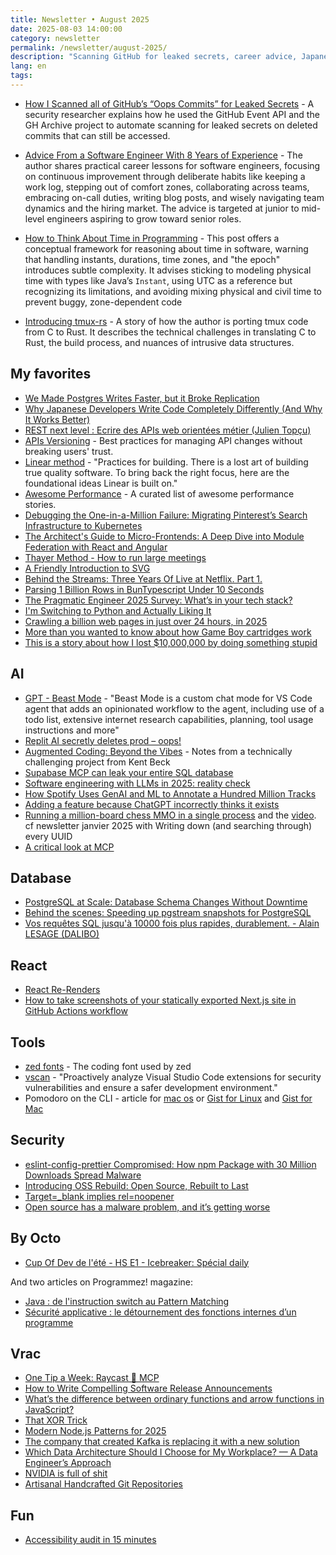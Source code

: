 ```yaml
---
title: Newsletter • August 2025
date: 2025-08-03 14:00:00
category: newsletter
permalink: /newsletter/august-2025/
description: "Scanning GitHub for leaked secrets, career advice, Japanese coding styles, advanced API versioning, micro-frontends, and the latest in AI and coding trends!"
lang: en
tags: 
---
```


- [How I Scanned all of GitHub’s “Oops Commits” for Leaked Secrets](https://trufflesecurity.com/blog/guest-post-how-i-scanned-all-of-github-s-oops-commits-for-leaked-secrets) - A security researcher explains how he used the GitHub Event API and the GH Archive project to automate scanning for leaked secrets on deleted commits that can still be accessed.

- [Advice From a Software Engineer With 8 Years of Experience](https://medium.com/better-programming/advices-from-a-software-engineer-with-8-years-of-experience-8df5111d4d55) - The author shares practical career lessons for software engineers, focusing on continuous improvement through deliberate habits like keeping a work log, stepping out of comfort zones, collaborating across teams, embracing on-call duties, writing blog posts, and wisely navigating team dynamics and the hiring market. The advice is targeted at junior to mid-level engineers aspiring to grow toward senior roles.

- [How to Think About Time in Programming](https://shanrauf.com/archive/how-to-think-about-time-in-programming) - This post offers a conceptual framework for reasoning about time in software, warning that handling instants, durations, time zones, and "the epoch" introduces subtle complexity. It advises sticking to modeling physical time with types like Java’s `Instant`, using UTC as a reference but recognizing its limitations, and avoiding mixing physical and civil time to prevent buggy, zone-dependent code

- [Introducing tmux-rs](https://richardscollin.github.io/tmux-rs/) - A story of how the author is porting tmux code from C to Rust. It describes the technical challenges in translating C to Rust, the build process, and nuances of intrusive data structures.

## My favorites

- [We Made Postgres Writes Faster, but it Broke Replication](https://www.paradedb.com/blog/lsm_trees_in_postgres)
- [Why Japanese Developers Write Code Completely Differently (And Why It Works Better)](https://medium.com/@sohail_saifi/why-japanese-developers-write-code-completely-differently-and-why-it-works-better-de84d6244fab)
- [REST next level : Ecrire des APIs web orientées métier (Julien Topçu)](https://www.youtube.com/watch?v=7qqzqse1hgc)
- [APIs Versioning](https://newsletter.francofernando.com/p/apis-versioning) - Best practices for managing API changes without breaking users' trust.
- [Linear method](https://linear.app/method) - "Practices for building. There is a lost art of building true quality software. To bring back the right focus, here are the foundational ideas Linear is built on."
- [Awesome Performance](https://github.com/daniellockyer/awesome-performance) - A curated list of awesome performance stories.
- [Debugging the One-in-a-Million Failure: Migrating Pinterest’s Search Infrastructure to Kubernetes](https://medium.com/pinterest-engineering/debugging-the-one-in-a-million-failure-migrating-pinterests-search-infrastructure-to-kubernetes-bef9af9dabf4)
- [The Architect's Guide to Micro-Frontends: A Deep Dive into Module Federation with React and Angular](https://developersvoice.com/blog/frontend/micro-frontends-with-react-and-angular/)
- [Thayer Method - How to run large meetings](https://mikefisher.substack.com/p/thayer-method)
- [A Friendly Introduction to SVG](https://www.joshwcomeau.com/svg/friendly-introduction-to-svg/)
- [Behind the Streams: Three Years Of Live at Netflix. Part 1.](https://netflixtechblog.com/behind-the-streams-live-at-netflix-part-1-d23f917c2f40)
- [Parsing 1 Billion Rows in BunTypescript Under 10 Seconds](https://www.taekim.dev/writing/parsing-1b-rows-in-bun)
- [The Pragmatic Engineer 2025 Survey: What’s in your tech stack?](https://newsletter.pragmaticengineer.com/p/the-pragmatic-engineer-2025-survey)
- [I'm Switching to Python and Actually Liking It](https://www.cesarsotovalero.net/blog/i-am-switching-to-python-and-actually-liking-it.html)
- [Crawling a billion web pages in just over 24 hours, in 2025](https://andrewkchan.dev/posts/crawler.html)
- [More than you wanted to know about how Game Boy cartridges work](https://abc.decontextualize.com/more-than-you-wanted-to-know/)
- [This is a story about how I lost $10,000,000 by doing something stupid](https://threadreaderapp.com/thread/1376985854229504007.html)

## AI

- [GPT - Beast Mode](https://gist.github.com/burkeholland/88af0249c4b6aff3820bf37898c8bacf) - "Beast Mode is a custom chat mode for VS Code agent that adds an opinionated workflow to the agent, including use of a todo list, extensive internet research capabilities, planning, tool usage instructions and more"
- [Replit AI secretly deletes prod – oops!](https://newsletter.pragmaticengineer.com/p/the-pulse-141)
- [Augmented Coding: Beyond the Vibes](https://tidyfirst.substack.com/p/augmented-coding-beyond-the-vibes) - Notes from a technically challenging project from Kent Beck
- [Supabase MCP can leak your entire SQL database](https://www.generalanalysis.com/blog/supabase-mcp-blog)
- [Software engineering with LLMs in 2025: reality check](https://newsletter.pragmaticengineer.com/p/software-engineering-with-llms-in-2025)
- [How Spotify Uses GenAI and ML to Annotate a Hundred Million Tracks](https://blog.bytebytego.com/p/how-spotify-uses-genai-and-ml-to)
- [Adding a feature because ChatGPT incorrectly thinks it exists](https://www.holovaty.com/writing/chatgpt-fake-feature/)
- [Running a million-board chess MMO in a single process](https://eieio.games/blog/a-million-realtime-chess-boards-in-a-single-process/) and the [video](https://www.youtube.com/watch?v=bF1EuktmWoc). cf newsletter janvier 2025 with Writing down (and searching through) every UUID
- [A critical look at MCP](https://raz.sh/blog/2025-05-02_a_critical_look_at_mcp)

## Database
- [PostgreSQL at Scale: Database Schema Changes Without Downtime](https://medium.com/paypal-tech/postgresql-at-scale-database-schema-changes-without-downtime-20d3749ed680)
- [Behind the scenes: Speeding up pgstream snapshots for PostgreSQL](https://xata.io/blog/behind-the-scenes-speeding-up-pgstream-snapshots-for-postgresql)
- [Vos requêtes SQL jusqu'à 10000 fois plus rapides, durablement. - Alain LESAGE (DALIBO)](https://www.youtube.com/watch?v=TAJKNBPv4Wc)

## React
- [React Re-Renders](https://shramko.dev/blog/react-rerender)
- [How to take screenshots of your statically exported Next.js site in GitHub Actions workflow](https://www.nico.fyi/blog/how-to-take-screenshots-in-github-actions-workflow)

## Tools
- [zed fonts](https://github.com/zed-industries/zed-fonts/tree/main) - The coding font used by zed
- [vscan](https://vscan.dev/) - "Proactively analyze Visual Studio Code extensions for security vulnerabilities and ensure a safer development environment."
- Pomodoro on the CLI - article for [mac os](https://patloeber.com/pomodoro-app-cli-macos/)  or [Gist for Linux](https://gist.github.com/bashbunni/3880e4194e3f800c4c494de286ebc1d7) and [Gist for Mac](https://gist.github.com/bashbunni/f6b04fc4703903a71ce9f70c58345106)

## Security
- [eslint-config-prettier Compromised: How npm Package with 30 Million Downloads Spread Malware](https://safedep.io/eslint-config-prettier-major-npm-supply-chain-hack/)
- [Introducing OSS Rebuild: Open Source, Rebuilt to Last](https://security.googleblog.com/2025/07/introducing-oss-rebuild-open-source.html)
- [Target=_blank implies rel=noopener](https://www.stefanjudis.com/today-i-learned/target-blank-implies-rel-noopener/)
- [Open source has a malware problem, and it’s getting worse](https://www.helpnetsecurity.com/2025/07/10/open-source-malware-trends-2025/)

## By Octo

- [Cup Of Dev de l'été - HS E1 - Icebreaker: Spécial daily](https://www.youtube.com/watch?v=TouX9i1DgVA)

And two articles on Programmez! magazine:
- [Java : de l'instruction switch au Pattern Matching](https://www.programmez.com/magazine/article/java-de-linstruction-switch-au-pattern-matching)
- [Sécurité applicative : le détournement des fonctions internes d’un programme](https://www.programmez.com/magazine/article/securite-applicative-le-detournement-des-fonctions-internes-dun-programme)

## Vrac

- [One Tip a Week: Raycast 🤝 MCP](https://one-tip-a-week.beehiiv.com/p/one-tip-a-week-raycast-mcp)
- [How to Write Compelling Software Release Announcements](https://refactoringenglish.com/chapters/release-announcements/)
- [What’s the difference between ordinary functions and arrow functions in JavaScript?](https://jrsinclair.com/articles/2025/whats-the-difference-between-named-functions-and-arrow-functions/)
- [That XOR Trick](https://florian.github.io//xor-trick/)
- [Modern Node.js Patterns for 2025](https://kashw1n.com/blog/nodejs-2025/)
- [The company that created Kafka is replacing it with a new solution](https://vutr.substack.com/p/the-company-that-created-kafka-is)
- [Which Data Architecture Should I Choose for My Workplace? — A Data Engineer’s Approach](https://medium.com/academy-team/which-data-architecture-should-i-choose-for-my-workplace-a-data-engineers-approach-f913b71d8ee6)
- [NVIDIA is full of shit](https://blog.sebin-nyshkim.net/posts/nvidia-is-full-of-shit/)
- [Artisanal Handcrafted Git Repositories](https://drew.silcock.dev/blog/artisanal-git/)

## Fun

- [Accessibility audit in 15 minutes](https://ia11y.frontguys.fr/)

